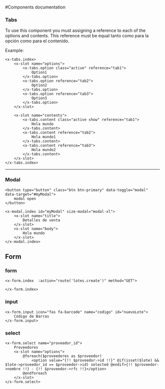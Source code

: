 #Components documentation

### Tabs

To use this component you must assigning a reference to each of the options and contents. This reference must be equal tanto como para la opción como para el contenido.

Example: 
    
    <x-tabs.index>
        <x-slot name="options">
            <x-tabs.option class="active" reference="tab1">
                Option1
            </x-tabs.option>
            <x-tabs.option reference="tab2">
                Option2
            </x-tabs.option>
            <x-tabs.option reference="tab3">
                Option3
            </x-tabs.option>
        </x-slot>

        <x-slot name="contents">
            <x-tabs.content class="active show" reference="tab1">
                Hola mundo
            </x-tabs.content>
            <x-tabs.content reference="tab2">
                Hola mundo1
            </x-tabs.content>
            <x-tabs.content reference="tab3">
                Hola mundo2
            </x-tabs.content>
        </x-slot>
    </x-tabs.index>
    
------
### Modal

    <button type="button" class="btn btn-primary" data-toggle="modal" data-target="#myModal">
        modal open
    </button>

    <x-modal.index id="myModal" size-modal="modal-xl">
        <x-slot name="title">
            Detalles de venta
        </x-slot>
        <x-slot name="body">
            Hola mundo
        </x-slot>
    </x-modal.index>
    
## Form

### form

    <x-form.index  :action="route('lotes.create')" method="GET">
        
    </x-form.index>     
    
### input
    <x-form.input icon="fas fa-barcode" name="codigo" id="nuevoLote">
        Código de Barras
    </x-form.input>

### select

    <x-form.select name="proveedor_id">
        Proveedores
        <x-slot name="options">
            @foreach($proveedores as $proveedor)
                <option value="{!! $proveedor->id !!}" @if(isset($lote) && $lote->proveedor_id == $proveedor->id) selected @endif>{!! $proveedor->nombre !!} - {!! $proveedor->rfc !!}</option>
            @endforeach
        </x-slot>
    </x-form.select>


